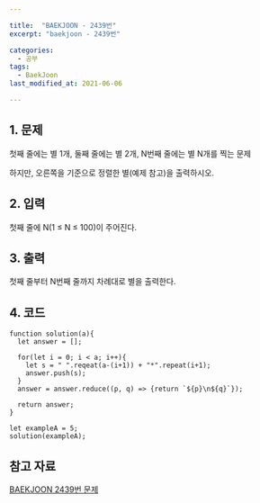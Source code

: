 ```yaml
---

title:  "BAEKJOON - 2439번"
excerpt: "baekjoon - 2439번"

categories:
  - 공부
tags:
  - BaekJoon
last_modified_at: 2021-06-06

---
```


## 1. 문제

첫째 줄에는 별 1개, 둘째 줄에는 별 2개, N번째 줄에는 별 N개를 찍는 문제

하지만, 오른쪽을 기준으로 정렬한 별(예제 참고)을 출력하시오.

## 2. 입력

첫째 줄에 N(1 ≤ N ≤ 100)이 주어진다.

## 3. 출력

첫째 줄부터 N번째 줄까지 차례대로 별을 출력한다.

## 4. 코드

```
function solution(a){
  let answer = [];

  for(let i = 0; i < a; i++){
    let s = " ".reqeat(a-(i+1)) + "*".repeat(i+1);
    answer.push(s);
  }
  answer = answer.reduce((p, q) => {return `${p}\n${q}`});

  return answer;
}

let exampleA = 5;
solution(exampleA);
```

## 참고 자료

[BAEKJOON 2439번 문제][1]

[1]: https://www.acmicpc.net/problem/2439